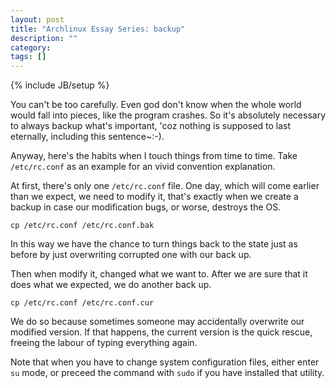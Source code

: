 ```yaml
---
layout: post
title: "Archlinux Essay Series: backup"
description: ""
category: 
tags: []
---
```

{% include JB/setup %}

You can't be too carefully. Even god don't know when the whole world would fall into pieces, like the program crashes. So it's absolutely necessary to always backup what's important, 'coz nothing is supposed to last eternally, including this sentence~:-).

Anyway, here's the habits when I touch things from time to time. Take `/etc/rc.conf` as an example for an vivid convention explanation.

At first, there's only one `/etc/rc.conf` file. One day, which will come earlier than we expect, we need to modify it, that's exactly when we create a backup in case our modification bugs, or worse, destroys the OS.

	cp /etc/rc.conf /etc/rc.conf.bak

In this way we have the chance to turn things back to the state just as before by just overwriting corrupted one with our back up.

Then when modify it, changed what we want to. After we are sure that it does what we expected, we do another back up.

	cp /etc/rc.conf /etc/rc.conf.cur

We do so because sometimes someone may accidentally overwrite our modified version. If that happens, the current version is the quick rescue, freeing the labour of typing everything again.

Note that when you have to change system configuration files, either enter `su` mode, or preceed the command with `sudo` if you have installed that utility.